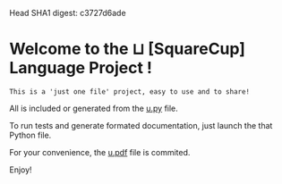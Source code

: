 Head SHA1 digest: c3727d6ade

Welcome to the ⊔ [SquareCup] Language Project !
====================================

    This is a 'just one file' project, easy to use and to share!


All is included or generated from the [u.py](https://github.com/pelinquin/u/blob/master/u.py) file.


To run tests and generate formated documentation, just launch the that Python file.


For your convenience, the [u.pdf](https://github.com/pelinquin/u/blob/master/u.pdf?raw=true) file is commited.

Enjoy!
